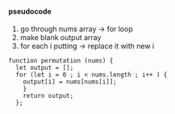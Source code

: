
#### pseudocode
1. go through nums array -> for loop
2. make blank output array
3. for each i putting -> replace it with new i


~~~
function permutation (nums) {
  let output = [];
  for (let i = 0 ; i < nums.length ; i++ ) {
    output[i] = nums[nums[i]];
    }
    return output;
  };
  ~~~
